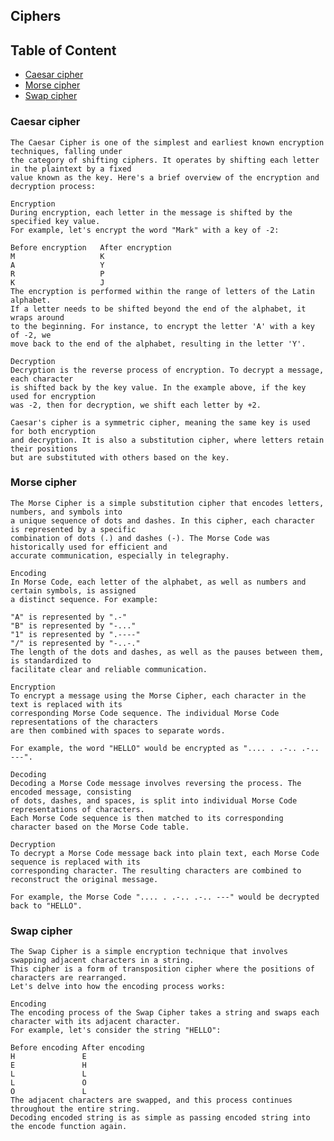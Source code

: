 ## Ciphers

## Table of Content
* [Caesar cipher](#caesar-cipher)
* [Morse cipher](#morse-cipher)
* [Swap cipher](#swap-cipher)


### Caesar cipher
    The Caesar Cipher is one of the simplest and earliest known encryption techniques, falling under
    the category of shifting ciphers. It operates by shifting each letter in the plaintext by a fixed
    value known as the key. Here's a brief overview of the encryption and decryption process:

    Encryption
    During encryption, each letter in the message is shifted by the specified key value. 
    For example, let's encrypt the word "Mark" with a key of -2:
    
    Before encryption	After encryption
    M	                K
    A	                Y
    R	                P
    K	                J
    The encryption is performed within the range of letters of the Latin alphabet. 
    If a letter needs to be shifted beyond the end of the alphabet, it wraps around 
    to the beginning. For instance, to encrypt the letter 'A' with a key of -2, we 
    move back to the end of the alphabet, resulting in the letter 'Y'.
    
    Decryption
    Decryption is the reverse process of encryption. To decrypt a message, each character
    is shifted back by the key value. In the example above, if the key used for encryption
    was -2, then for decryption, we shift each letter by +2.
    
    Caesar's cipher is a symmetric cipher, meaning the same key is used for both encryption 
    and decryption. It is also a substitution cipher, where letters retain their positions 
    but are substituted with others based on the key.
    

### Morse cipher
    The Morse Cipher is a simple substitution cipher that encodes letters, numbers, and symbols into
    a unique sequence of dots and dashes. In this cipher, each character is represented by a specific
    combination of dots (.) and dashes (-). The Morse Code was historically used for efficient and 
    accurate communication, especially in telegraphy.

    Encoding
    In Morse Code, each letter of the alphabet, as well as numbers and certain symbols, is assigned
    a distinct sequence. For example:
    
    "A" is represented by ".-"
    "B" is represented by "-..."
    "1" is represented by ".----"
    "/" is represented by "-..-."
    The length of the dots and dashes, as well as the pauses between them, is standardized to 
    facilitate clear and reliable communication.
    
    Encryption
    To encrypt a message using the Morse Cipher, each character in the text is replaced with its 
    corresponding Morse Code sequence. The individual Morse Code representations of the characters
    are then combined with spaces to separate words.
    
    For example, the word "HELLO" would be encrypted as ".... . .-.. .-.. ---".
    
    Decoding
    Decoding a Morse Code message involves reversing the process. The encoded message, consisting
    of dots, dashes, and spaces, is split into individual Morse Code representations of characters.
    Each Morse Code sequence is then matched to its corresponding character based on the Morse Code table.
    
    Decryption
    To decrypt a Morse Code message back into plain text, each Morse Code sequence is replaced with its 
    corresponding character. The resulting characters are combined to reconstruct the original message.
    
    For example, the Morse Code ".... . .-.. .-.. ---" would be decrypted back to "HELLO".

### Swap cipher
    The Swap Cipher is a simple encryption technique that involves swapping adjacent characters in a string. 
    This cipher is a form of transposition cipher where the positions of characters are rearranged. 
    Let's delve into how the encoding process works:

    Encoding
    The encoding process of the Swap Cipher takes a string and swaps each character with its adjacent character.
    For example, let's consider the string "HELLO":

    Before encoding	After encoding
    H	            E
    E	            H
    L	            L
    L	            O
    O	            L
    The adjacent characters are swapped, and this process continues throughout the entire string.
    Decoding encoded string is as simple as passing encoded string into the encode function again.

